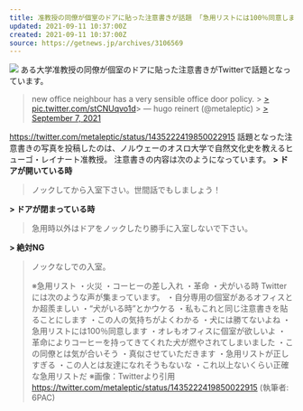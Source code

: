 ```yaml
---
title: 准教授の同僚が個室のドアに貼った注意書きが話題 「急用リストには100％同意します」「この人とは友達になれそうもないな」
updated: 2021-09-11 10:37:00Z
created: 2021-09-11 10:37:00Z
source: https://getnews.jp/archives/3106569
---
```


![](https://rensai.jp/wp-content/uploads/2021/09/officedoor00.jpg)
ある大学准教授の同僚が個室のドアに貼った注意書きがTwitterで話題となっています。

> new office neighbour has a very sensible office door policy. > [> pic.twitter.com/stCNUqvo1d](https://t.co/stCNUqvo1d)> — hugo reinert (@metaleptic) > [> September 7, 2021](https://twitter.com/metaleptic/status/1435222419850022915?ref_src=twsrc%5Etfw)

https://twitter.com/metaleptic/status/1435222419850022915
話題となった注意書きの写真を投稿したのは、ノルウェーのオスロ大学で自然文化史を教えるヒューゴ・レイナート准教授。
注意書きの内容は次のようになっています。
**> ドアが開いている時**
> ノックしてから入室下さい。世間話でもしましょう！
>
**> ドアが閉まっている時**
> 急用時以外はドアをノックしたり勝手に入室しないで下さい。
>
**> 絶対NG**
> ノックなしでの入室。
>
> ※急用リスト
> ・火災
> ・コーヒーの差し入れ
> ・革命
> ・犬がいる時
Twitterには次のような声が集まっています。
> ・自分専用の個室があるオフィスとか超羨ましい
> ・“犬がいる時”とかウケる
> ・私もこれと同じ注意書きを貼ることにします
> ・この人の気持ちがよくわかる
> ・犬には勝てないよね
> ・急用リストには100％同意します
> ・オレもオフィスに個室が欲しいよ
> ・革命によりコーヒーを持ってきてくれた犬が燃やされてしまいました
> ・この同僚とは気が合いそう
> ・真似させていただきます
> ・急用リストが正しすぎる
> ・この人とは友達になれそうもないな
> ・これ以上ないくらい正確な急用リストだ
※画像：Twitterより引用
https://twitter.com/metaleptic/status/1435222419850022915
(執筆者: 6PAC)